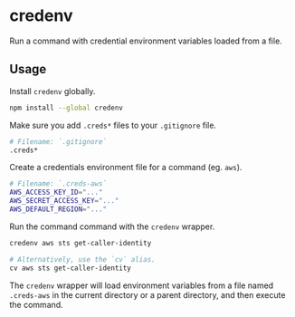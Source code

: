 # credenv

Run a command with credential environment variables loaded from a file.

## Usage

Install `credenv` globally.

```sh
npm install --global credenv
```

Make sure you add `.creds*` files to your `.gitignore` file.

```sh
# Filename: `.gitignore`
.creds*
```

Create a credentials environment file for a command (eg. `aws`).

```sh
# Filename: `.creds-aws`
AWS_ACCESS_KEY_ID="..."
AWS_SECRET_ACCESS_KEY="..."
AWS_DEFAULT_REGION="..."
```

Run the command command with the `credenv` wrapper.

```sh
credenv aws sts get-caller-identity

# Alternatively, use the `cv` alias.
cv aws sts get-caller-identity
```

The `credenv` wrapper will load environment variables from a file named `.creds-aws` in the current directory or a parent directory, and then execute the command.
